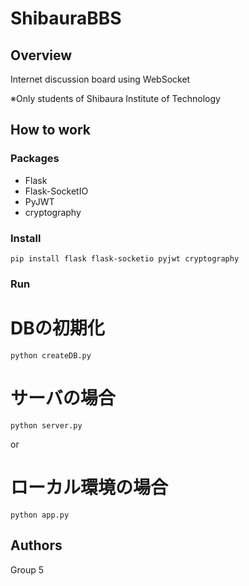 # ShibauraBBS

## Overview
Internet discussion board using WebSocket

※Only students of Shibaura Institute of Technology

## How to work
### Packages
- Flask
- Flask-SocketIO
- PyJWT
- cryptography

### Install
```
pip install flask flask-socketio pyjwt cryptography
```

###  Run
# DBの初期化
```
python createDB.py
```
# サーバの場合
```
python server.py
```
or
# ローカル環境の場合
```
python app.py
```

## Authors
Group 5
